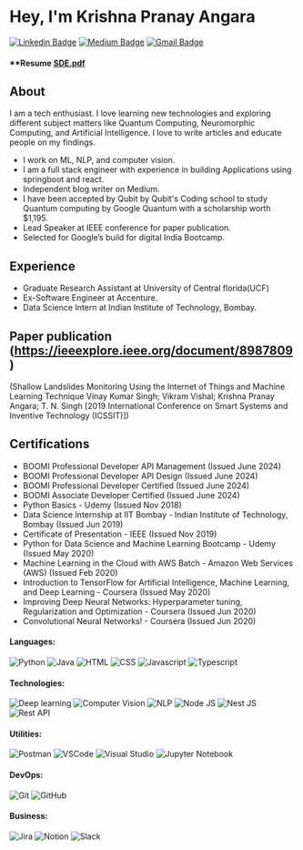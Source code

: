 # Hey, I'm Krishna Pranay Angara 

[![Linkedin Badge](https://img.shields.io/badge/LinkedIn-FFFFFF?logo=linkedin&logoColor=blue&style=for-the-badge)](https://www.linkedin.com/in/krishnapranayangara/)
[![Medium Badge](https://img.shields.io/badge/-Medium-FFFFFF?logo=medium&logoColor=black&style=for-the-badge)](https://medium.com/@persspectivecomputing)
[![Gmail Badge](https://img.shields.io/badge/-Gmail-FFFFFF?logo=gmail&logoColor=red&style=for-the-badge)](krishnapranay.angara@gmail.com)

#### **Resume [SDE.pdf](https://github.com/user-attachments/files/16241320/SDE.pdf)

About
--------------
I am a tech enthusiast. I love learning new technologies and exploring different subject matters like Quantum Computing, Neuromorphic Computing, and Artificial Intelligence. I love to write articles and educate people on my findings. 

- I work on ML, NLP, and computer vision.
- I am a full stack engineer with experience in building Applications using springboot and react.
- Independent blog writer on Medium.
- I have been accepted by Qubit by Qubit's Coding school to study Quantum computing by Google Quantum with a scholarship worth $1,195.
- Lead Speaker at IEEE conference for paper publication.
- Selected for Google’s build for digital India Bootcamp.
  
Experience
--------------
- Graduate Research Assistant at University of Central florida(UCF)
- Ex-Software Engineer at Accenture.
- Data Science Intern at Indian Institute of Technology, Bombay.
  
Paper publication (https://ieeexplore.ieee.org/document/8987809)
-----------------
(Shallow Landslides Monitoring Using the Internet of Things and Machine Learning Technique Vinay Kumar Singh; Vikram Vishal; Krishna Pranay Angara; T. N. Singh
[2019 International Conference on Smart Systems and Inventive Technology (ICSSIT)])

Certifications
----------------
- BOOMI Professional Developer API Management (Issued June 2024)
- BOOMI Professional Developer API Design (Issued June 2024)
- BOOMI Professional Developer Certified (Issued June 2024)
- BOOMI Associate Developer Certified (Issued June 2024)
- Python Basics - Udemy (Issued Nov 2018)
- Data Science Internship at IIT Bombay - Indian Institute of Technology, Bombay (Issued Jun 2019)
- Certificate of Presentation - IEEE (Issued Nov 2019)
- Python for Data Science and Machine Learning Bootcamp - Udemy (Issued May 2020)
- Machine Learning in the Cloud with AWS Batch - Amazon Web Services (AWS) (Issued Feb 2020)
- Introduction to TensorFlow for Artificial Intelligence, Machine Learning, and Deep Learning - Coursera (Issued May 2020)
- Improving Deep Neural Networks: Hyperparameter tuning, Regularization and Optimization - Coursera (Issued Jun 2020)
- Convolutional Neural Networks! - Coursera (Issued Jun 2020)

#### Languages:
![Python](https://img.shields.io/badge/-Python-3776AB?style=flat&logo=python&logoColor=white)
![Java](https://img.shields.io/badge/-Java-B22222?style=flat&logo=Java&logoColor=white)
![HTML](https://img.shields.io/badge/-Html-FF4500?style=flat&logo=HTML5&logoColor=white)
![CSS](https://img.shields.io/badge/-CSS-1E90FF?style=flat&logo=CSS3&logoColor=white)
![Javascript](https://img.shields.io/badge/-JavaScript-EDD222?style=flat&logo=javascript&logoColor=white)
![Typescript](https://img.shields.io/badge/-TypeScript-3178C6?style=flat&logo=typescript&logoColor=white)

#### Technologies:
![Deep learning](https://img.shields.io/badge/-Deeplearning-4285F4?style=flat&logo=Machinelearning&logoColor=green)
![Computer Vision](https://img.shields.io/badge/-ComputerVision-512BD4?style=flat&logo=Machinelearning&logoColor=green)
![NLP](https://img.shields.io/badge/-NLP-F99F1C?style=flat&logo=Machinelearning&logoColor=green)
![Node JS](https://img.shields.io/badge/-Node.js-181717?style=flat&logo=Node.js&logoColor=339933)
![Nest JS](https://img.shields.io/badge/-NestJs-181717?style=flat&logo=NestJs&logoColor=E0234E)
![Rest API](https://img.shields.io/badge/-RestAPI-FF160B?style=flat&logo=RestAPI&logoColor=E0234E)

#### Utilities:

![Postman](https://img.shields.io/badge/-Postman-FF6C37?style=flat&logo=postman&logoColor=white)
![VSCode](https://img.shields.io/badge/-VSCode-007ACC?style=flat&logo=visual-studio-code&logoColor=white)
![Visual Studio](https://img.shields.io/badge/-Visual%20Studio-5C2D91?style=flat&logo=visual-studio&logoColor=white)
![Jupyter Notebook](https://img.shields.io/badge/-Jupyter%20Notebook-FFA500?style=flat&logo=jupyter&logoColor=white)

#### DevOps:

![Git](https://img.shields.io/badge/-Git-F05032?style=flat&logo=git&logoColor=white)
![GitHub](https://img.shields.io/badge/-Github-181717?style=flat&logo=github&logoColor=white)

#### Business:

![Jira](https://img.shields.io/badge/-Jira-0052CC?style=flat&logo=jira&logoColor=white)
![Notion](https://img.shields.io/badge/-Notion-black?style=flat&logo=notion&logoColor=white)
![Slack](https://img.shields.io/badge/-Slack-4A154B?style=flat&logo=slack&logoColor=white)
